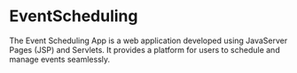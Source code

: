 # EventScheduling
The Event Scheduling App is a web application developed using JavaServer Pages (JSP) and Servlets. It provides a platform for users to schedule and manage events seamlessly.
